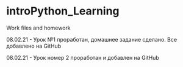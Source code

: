 # introPython_Learning
Work files and homework

08.02.21 - Урок №1 проработан, домашнее задание сделано. Все добавлено на GitHub

08.02.21 - Урок номер 2 проработан и добавлен на GitHub
